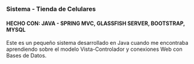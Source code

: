 ### Sistema - Tienda de Celulares

#### HECHO CON: JAVA - SPRING MVC, GLASSFISH SERVER, BOOTSTRAP, MYSQL

Este es un pequeño sistema desarrollado en Java cuando 
me encontraba aprendiendo sobre el modelo Vista-Controlador
y conexiones Web con Bases de Datos.
